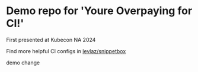 # Demo repo for 'Youre Overpaying for CI!'

First presented at Kubecon NA 2024

Find more helpful CI configs in [levlaz/snippetbox](https://github.com/levlaz/snippetbox)

demo change
